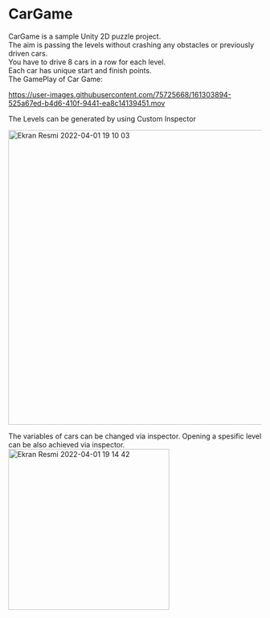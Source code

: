 # CarGame
CarGame is a sample Unity 2D puzzle project. <br />
The aim is passing the levels without crashing any obstacles or previously driven cars. <br />
You have to drive 8 cars in a row for each level. <br />
Each car has unique start and finish points. <br />
The GamePlay of Car Game:

https://user-images.githubusercontent.com/75725668/161303894-525a67ed-b4d6-410f-9441-ea8c14139451.mov


The Levels can be generated by using Custom Inspector <br />

<img width="586" alt="Ekran Resmi 2022-04-01 19 10 03" src="https://user-images.githubusercontent.com/75725668/161302062-0ed951cf-ecd6-44f5-a728-778ed4462509.png">


The variables of cars can be changed via inspector. Opening a spesific level can be also achieved via inspector. <br />
<img width="320" alt="Ekran Resmi 2022-04-01 19 14 42" src="https://user-images.githubusercontent.com/75725668/161302306-5bff6f86-db1b-4c17-93e3-efa50f5d7858.png">




